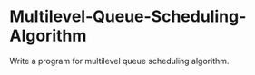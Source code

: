 # Multilevel-Queue-Scheduling-Algorithm
Write a program for multilevel queue scheduling algorithm. 
